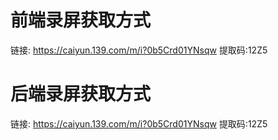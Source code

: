 # 前端录屏获取方式
链接: https://caiyun.139.com/m/i?0b5Crd01YNsqw  提取码:12Z5  
# 后端录屏获取方式
链接: https://caiyun.139.com/m/i?0b5Crd01YNsqw  提取码:12Z5  
